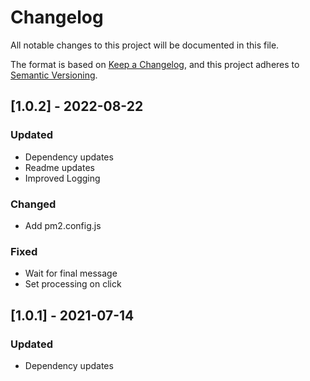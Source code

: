 # Changelog

All notable changes to this project will be documented in this file.

The format is based on [Keep a Changelog](https://keepachangelog.com/en/1.0.0/),
and this project adheres to [Semantic Versioning](https://semver.org/spec/v2.0.0.html).

## [1.0.2] - 2022-08-22

### Updated

- Dependency updates
- Readme updates
- Improved Logging

### Changed
- Add pm2.config.js

### Fixed
- Wait for final message
- Set processing on click

## [1.0.1] - 2021-07-14

### Updated

- Dependency updates
